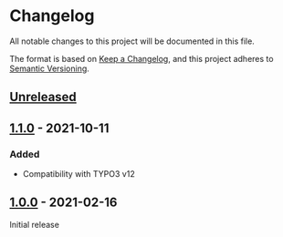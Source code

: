 # Changelog
All notable changes to this project will be documented in this file.

The format is based on [Keep a Changelog](https://keepachangelog.com/en/1.0.0/),
and this project adheres to [Semantic Versioning](https://semver.org/spec/v2.0.0.html).

## [Unreleased]

## [1.1.0] - 2021-10-11

### Added
- Compatibility with TYPO3 v12

## [1.0.0] - 2021-02-16

Initial release


[Unreleased]: https://github.com/brotkrueml/typo3-matomo-optout/compare/v1.1.0...HEAD
[1.1.0]: https://github.com/brotkrueml/typo3-matomo-optout/compare/v1.0.0...v1.1.0
[1.0.0]: https://github.com/brotkrueml/typo3-matomo-optout/releases/tag/v1.0.0

